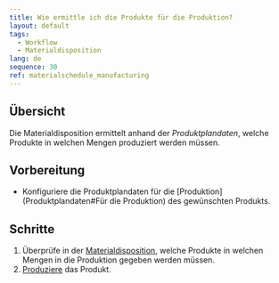 ```yaml
---
title: Wie ermittle ich die Produkte für die Produktion?
layout: default
tags:
  - Workflow
  - Materialdisposition
lang: de
sequence: 30
ref: materialschedule_manufacturing
---
```


## Übersicht
Die Materialdisposition ermittelt anhand der *Produktplandaten*, welche Produkte in welchen Mengen produziert werden müssen.

## Vorbereitung
- Konfiguriere die Produktplandaten für die [Produktion](Produktplandaten#Für die Produktion) des gewünschten Produkts.

## Schritte
1. Überprüfe in der [Materialdisposition](Menu), welche Produkte in welchen Mengen in die Produktion gegeben werden müssen.
1. [Produziere](ProduktionFertigstellung) das Produkt.
